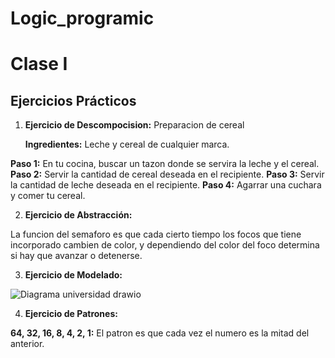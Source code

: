 # Logic_programic

# Clase I
## Ejercicios Prácticos
1. **Ejercicio de Descompocision:** Preparacion de cereal

    **Ingredientes:**
   Leche
   y cereal de cualquier marca.

**Paso 1:** 
  En tu cocina, buscar un tazon donde se servira la leche y el cereal.
**Paso 2:** 
Servir la cantidad de cereal deseada en el recipiente.
**Paso 3:** 
Servir la cantidad de leche deseada en el recipiente.
**Paso 4:** 
Agarrar una cuchara y comer tu cereal.

2. **Ejercicio de Abstracción:**

La funcion del semaforo es que cada cierto tiempo los focos que tiene incorporado cambien de color, y dependiendo del color del foco determina si hay que avanzar o detenerse.

3. **Ejercicio de Modelado:**

![Diagrama universidad drawio](https://github.com/user-attachments/assets/907f1ff3-edd0-4ea6-9495-1a0590ef7d43)

4. **Ejercicio de Patrones:**

**64, 32, 16, 8, 4, 2, 1:** El patron es que cada vez el numero es la mitad del anterior.
